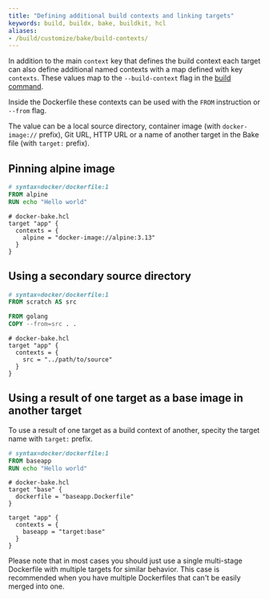 ```yaml
---
title: "Defining additional build contexts and linking targets"
keywords: build, buildx, bake, buildkit, hcl
aliases:
- /build/customize/bake/build-contexts/
---
```


In addition to the main `context` key that defines the build context each target
can also define additional named contexts with a map defined with key `contexts`.
These values map to the `--build-context` flag in the [build command](../../engine/reference/commandline/buildx_build.md#build-context).

Inside the Dockerfile these contexts can be used with the `FROM` instruction or `--from` flag.

The value can be a local source directory, container image (with `docker-image://` prefix),
Git URL, HTTP URL or a name of another target in the Bake file (with `target:` prefix).

## Pinning alpine image

```dockerfile
# syntax=docker/dockerfile:1
FROM alpine
RUN echo "Hello world"
```

```hcl
# docker-bake.hcl
target "app" {
  contexts = {
    alpine = "docker-image://alpine:3.13"
  }
}
```

## Using a secondary source directory

```dockerfile
# syntax=docker/dockerfile:1
FROM scratch AS src

FROM golang
COPY --from=src . .
```

```hcl
# docker-bake.hcl
target "app" {
  contexts = {
    src = "../path/to/source"
  }
}
```

## Using a result of one target as a base image in another target

To use a result of one target as a build context of another, specity the target
name with `target:` prefix.

```dockerfile
# syntax=docker/dockerfile:1
FROM baseapp
RUN echo "Hello world"
```

```hcl
# docker-bake.hcl
target "base" {
  dockerfile = "baseapp.Dockerfile"
}

target "app" {
  contexts = {
    baseapp = "target:base"
  }
}
```

Please note that in most cases you should just use a single multi-stage
Dockerfile with multiple targets for similar behavior. This case is recommended
when you have multiple Dockerfiles that can't be easily merged into one.
